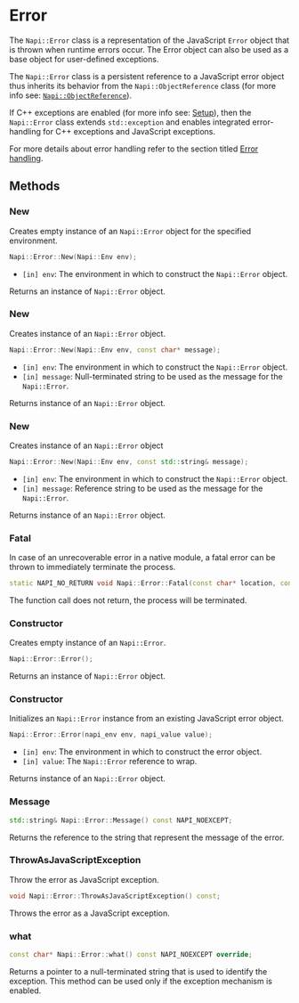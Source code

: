 # Error

The `Napi::Error` class is a representation of the JavaScript `Error` object that is thrown
when runtime errors occur. The Error object can also be used as a base object for
user-defined exceptions.

The `Napi::Error` class is a persistent reference to a JavaScript error object thus
inherits its behavior from the `Napi::ObjectReference` class (for more info see: [`Napi::ObjectReference`](object_reference.md)).

If C++ exceptions are enabled (for more info see: [Setup](setup.md)), then the
`Napi::Error` class extends `std::exception` and enables integrated
error-handling for C++ exceptions and JavaScript exceptions.

For more details about error handling refer to the section titled [Error handling](error_handling.md).

## Methods

### New

Creates empty instance of an `Napi::Error` object for the specified environment.

```cpp
Napi::Error::New(Napi::Env env);
```

- `[in] env`: The environment in which to construct the `Napi::Error` object.

Returns an instance of `Napi::Error` object.

### New

Creates instance of an `Napi::Error` object.

```cpp
Napi::Error::New(Napi::Env env, const char* message);
```

- `[in] env`: The environment in which to construct the `Napi::Error` object.
- `[in] message`: Null-terminated string to be used as the message for the `Napi::Error`.

Returns instance of an `Napi::Error` object.

### New

Creates instance of an `Napi::Error` object

```cpp
Napi::Error::New(Napi::Env env, const std::string& message);
```

- `[in] env`: The environment in which to construct the `Napi::Error` object.
- `[in] message`: Reference string to be used as the message for the `Napi::Error`.

Returns instance of an `Napi::Error` object.

### Fatal

In case of an unrecoverable error in a native module, a fatal error can be thrown
to immediately terminate the process.

```cpp
static NAPI_NO_RETURN void Napi::Error::Fatal(const char* location, const char* message);
```

The function call does not return, the process will be terminated.

### Constructor

Creates empty instance of an `Napi::Error`.

```cpp
Napi::Error::Error();
```

Returns an instance of `Napi::Error` object.

### Constructor

Initializes an `Napi::Error` instance from an existing JavaScript error object.

```cpp
Napi::Error::Error(napi_env env, napi_value value);
```

- `[in] env`: The environment in which to construct the error object.
- `[in] value`: The `Napi::Error` reference to wrap.

Returns instance of an `Napi::Error` object.

### Message

```cpp
std::string& Napi::Error::Message() const NAPI_NOEXCEPT;
```

Returns the reference to the string that represent the message of the error.

### ThrowAsJavaScriptException

Throw the error as JavaScript exception.

```cpp
void Napi::Error::ThrowAsJavaScriptException() const;
```

Throws the error as a JavaScript exception.

### what

```cpp
const char* Napi::Error::what() const NAPI_NOEXCEPT override;
```

Returns a pointer to a null-terminated string that is used to identify the
exception. This method can be used only if the exception mechanism is enabled.
